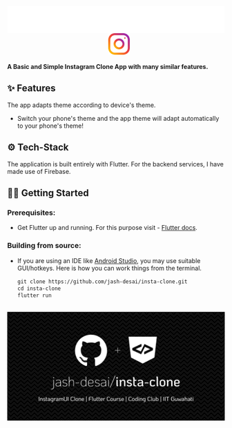 <h1 align="center"> 
  <img align="center" src="https://github.com/jash-desai/insta-clone/blob/main/AppName.svg"/>&nbsp;
  <img align="center" alt="Instagram" width="50px" src="https://raw.githubusercontent.com/jash-desai/jash-desai/main/assets/instagram.svg" />
</h1>

**A Basic and Simple Instagram Clone App with many similar features.**

## ✨ Features
The app adapts theme according to device's theme.
* Switch your phone's theme and the app theme will adapt automatically to your phone's theme!

## ⚙️ Tech-Stack
The application is built entirely with Flutter. For the backend services, I have made use of Firebase.

## 🏃🏻 Getting Started
### Prerequisites:
* Get Flutter up and running. For this purpose visit - [Flutter docs](https://flutter.dev/docs/get-started/install).

### Building from source:
* If you are using an IDE like [Android Studio](https://developer.android.com/studio), you may use suitable GUI/hotkeys. Here is how you can work things from the terminal.

    ```
    git clone https://github.com/jash-desai/insta-clone.git
    cd insta-clone
    flutter run
    ```
</br>
<img align="center" src="https://github.com/jash-desai/insta-clone/blob/main/insta-clone.png"/>
